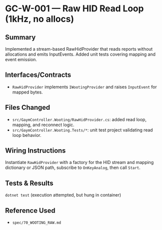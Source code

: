 # GC-W-001 — Raw HID Read Loop (1kHz, no allocs)

## Summary
Implemented a stream-based RawHidProvider that reads reports without allocations and emits InputEvents.
Added unit tests covering mapping and event emission.

## Interfaces/Contracts
- `RawHidProvider` implements `IWootingProvider` and raises `InputEvent` for mapped bytes.

## Files Changed
- `src/GaymController.Wooting/RawHidProvider.cs`: added read loop, mapping, and reconnect logic.
- `src/GaymController.Wooting.Tests/*`: unit test project validating read loop behavior.

## Wiring Instructions
Instantiate `RawHidProvider` with a factory for the HID stream and mapping dictionary or JSON path, subscribe to `OnKeyAnalog`, then call `Start`.

## Tests & Results
`dotnet test` (execution attempted, but hung in container)

## Reference Used
- `spec/70_WOOTING_RAW.md`
